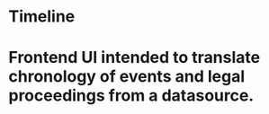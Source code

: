 # Timeline
# Frontend UI intended to translate chronology of events and legal proceedings from a datasource. 

